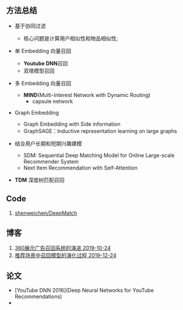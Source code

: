 
## 方法总结
- 基于协同过滤
    - 核心问题是计算用户相似性和物品相似性;

- 单 Embedding 向量召回
    - **Youtube DNN**召回
    - 双塔模型召回
    
- 多 Embedding 向量召回
    - **MIND**(Multi-Interest Network with Dynamic Routing)
        - capsule network
        
- Graph Embedding
    - Graph Embedding with Side information
    - GraphSAGE：Inductive representation learning on large graphs
    
- 结合用户长期和短期兴趣建模
    - SDM: Sequential Deep Matching Model for Online Large-scale Recommender System
    - Next Item Recommendation with Self-Attention
    
- **TDM** 深度树匹配召回


## Code
1. [shenweichen/DeepMatch](https://github.com/shenweichen/DeepMatch)


## 博客
1. [360展示广告召回系统的演进 2019-10-24](https://mp.weixin.qq.com/s/QqWGdVGVxSComuJT1SDo0Q?utm_source=wechat_session&utm_medium=social&utm_oi=28192698007552)
2. [推荐场景中召回模型的演化过程 2019-12-24](https://mp.weixin.qq.com/s/Y4g2T6qMGzCcE67bINPiGA)


## 论文
- [YouTube DNN 2016](Deep Neural Networks for YouTube Recommendations)
- 

